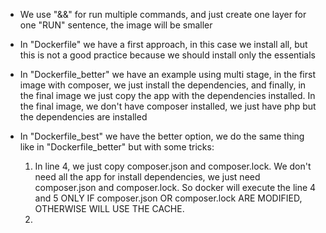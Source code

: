 - We use "&&" for run multiple commands, and just create one layer for one "RUN" sentence, the image will be smaller

- In "Dockerfile" we have a first approach, in this case we install all, but this is not a good practice because we should install only the essentials

- In "Dockerfile_better" we have an example using multi stage, in the first image with composer, we just install the dependencies, and finally, in the final image we just copy the app with the dependencies installed. In the final image, we don't have composer installed, we just have php but the dependencies are installed

- In "Dockerfile_best" we have the better option, we do the same thing like in "Dockerfile_better" but with some tricks:
    1. In line 4, we just copy composer.json and composer.lock. We don't need all the app for install dependencies, we just need composer.json and composer.lock. So docker will execute the line 4 and 5 ONLY IF composer.json OR composer.lock ARE MODIFIED, OTHERWISE WILL USE THE CACHE.
    2. 